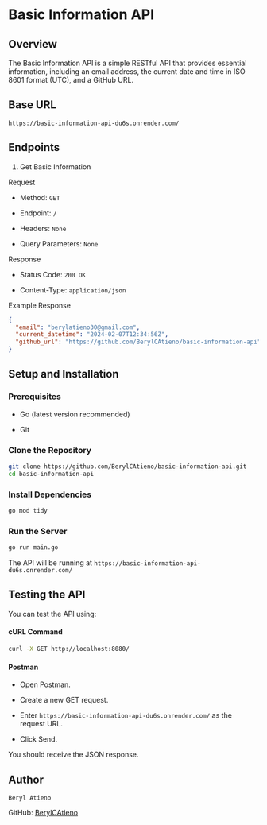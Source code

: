 # Basic Information API

## Overview

The Basic Information API is a simple RESTful API that provides essential information, including an email address, the current date and time in ISO 8601 format (UTC), and a GitHub URL.

## Base URL

```
https://basic-information-api-du6s.onrender.com/

```

## Endpoints

1. Get Basic Information

Request

- Method: `GET`

- Endpoint: `/`

- Headers: `None`

- Query Parameters: `None`

Response

- Status Code: `200 OK`

- Content-Type: `application/json`

Example Response

```json
{
  "email": "berylatieno30@gmail.com",
  "current_datetime": "2024-02-07T12:34:56Z",
  "github_url": "https://github.com/BerylCAtieno/basic-information-api"
}
```

## Setup and Installation

### Prerequisites

- Go (latest version recommended)

- Git

### Clone the Repository

```bash
git clone https://github.com/BerylCAtieno/basic-information-api.git
cd basic-information-api
```

### Install Dependencies

```bash
go mod tidy
```

### Run the Server

```bash
go run main.go
```

The API will be running at `https://basic-information-api-du6s.onrender.com/`

## Testing the API

You can test the API using:

#### cURL Command

```bash
curl -X GET http://localhost:8080/
```

#### Postman

- Open Postman.

- Create a new GET request.

- Enter `https://basic-information-api-du6s.onrender.com/` as the request URL.

- Click Send.

You should receive the JSON response.


## Author

`Beryl Atieno`

GitHub: [BerylCAtieno](https://github.com/BerylCAtieno)

